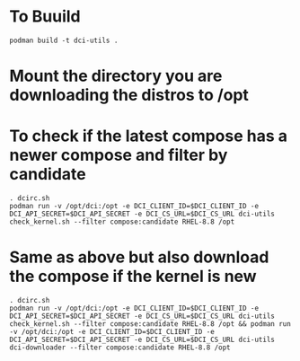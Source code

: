 
# To Buuild

```console
podman build -t dci-utils .
```

# Mount the directory you are downloading the distros to /opt
# To check if the latest compose has a newer compose and filter by candidate

```console
. dcirc.sh
podman run -v /opt/dci:/opt -e DCI_CLIENT_ID=$DCI_CLIENT_ID -e DCI_API_SECRET=$DCI_API_SECRET -e DCI_CS_URL=$DCI_CS_URL dci-utils check_kernel.sh --filter compose:candidate RHEL-8.8 /opt
```

# Same as above but also download the compose if the kernel is new

```console
. dcirc.sh
podman run -v /opt/dci:/opt -e DCI_CLIENT_ID=$DCI_CLIENT_ID -e DCI_API_SECRET=$DCI_API_SECRET -e DCI_CS_URL=$DCI_CS_URL dci-utils check_kernel.sh --filter compose:candidate RHEL-8.8 /opt && podman run -v /opt/dci:/opt -e DCI_CLIENT_ID=$DCI_CLIENT_ID -e DCI_API_SECRET=$DCI_API_SECRET -e DCI_CS_URL=$DCI_CS_URL dci-utils dci-downloader --filter compose:candidate RHEL-8.8 /opt
```
